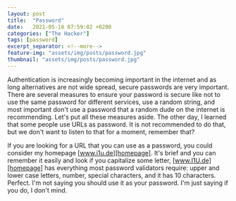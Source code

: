 ```yaml
---
layout: post
title:  "Password"
date:   2021-05-18 07:59:02 +0200
categories: ["The Hacker"]
tags: [password]
excerpt_separator: <!--more-->
feature-img: "assets/img/posts/password.jpg"
thumbnail: "assets/img/posts/password.jpg"
---
```

Authentication is increasingly becoming important in the internet and as long alternatives are not wide spread, secure passwords are very <!--more-->important. There are several measures to ensure your password is secure like not to use the same password for different services, use a random string, and most important don't use a password that a random dude on the internet is recommending. Let's put all these measures aside. The other day, I learned that some people use URLs as password. It is not recommended to do that, but we don't want to listen to that for a moment, remember that? 

If you are looking for a URL that you can use as a password, you could consider my homepage [www.i1u.de][homepage]. It's brief and you can remember it easily and look if you capitalize some letter, [www.I1U.de][homepage] has everything most password validators require: upper and lower case letters, number, special characters, and it has 10 characters. Perfect. 
I'm not saying you should use it as your password. I'm just saying if you do, I don't mind. 

[homepage]: https://www.i1u.de